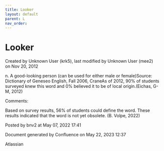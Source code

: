 ```yaml
---
title: Looker
layout: default
parent: L
nav_order:
---
```


# Looker

Created by  Unknown User (krk5), last modified by  Unknown User (mee2) on Nov 20, 2012

n. A good-looking person (can be used for either male or female)Source: Dictionary of Geneseo English, Fall 2006, CraneAs of 2012, 90% of students surveyed knew this word and 0% believed it to be of local origin.(Eichas, G-M, 2012) 

Comments:

Based on survey results, 56% of students could define the word. These results indicated that the word is not yet obsolete. (B. Volpe, 2022)

Posted by bnv2 at May 07, 2022 17:41

Document generated by Confluence on May 22, 2023 12:37

Atlassian
